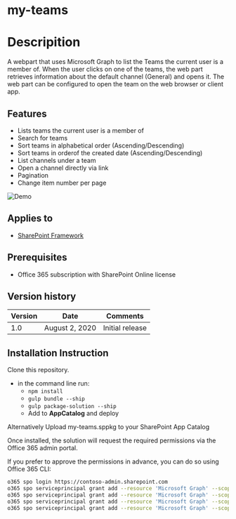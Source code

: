 # my-teams

# Descripition
A webpart that uses Microsoft Graph to list the Teams the current user is a member of. When the user clicks on one of the teams, the web part retrieves information about the default channel (General) and opens it. The web part can be configured to open the team on the web browser or client app.

## Features

- Lists teams the current user is a member of
- Search for teams
- Sort teams in alphabetical order (Ascending/Descending) 
- Sort teams in orderof the created date (Ascending/Descending)
- List channels under a team
- Open a channel directly via link 
- Pagination
- Change item number per page

![Demo](/assets/preview.gif)

## Applies to

- [SharePoint Framework](https:/dev.office.com/sharepoint)

## Prerequisites

- Office 365 subscription with SharePoint Online license

## Version history

| Version | Date              | Comments        |
| ------- | ----------------- | --------------- |
| 1.0     | August 2, 2020 | Initial release |


## Installation Instruction

Clone this repository.
- in the command line run:
  - `npm install`
  - `gulp bundle --ship`
  - `gulp package-solution --ship`
  - Add to **AppCatalog** and deploy
  
Alternatively
Upload my-teams.sppkg to your SharePoint App Catalog

Once installed, the solution will request the required permissions via the Office 365 admin portal.

If you prefer to approve the permissions in advance, you can do so using Office 365 CLI:

```bash
o365 spo login https://contoso-admin.sharepoint.com
o365 spo serviceprincipal grant add --resource 'Microsoft Graph' --scope 'User.Read.All'
o365 spo serviceprincipal grant add --resource 'Microsoft Graph' --scope 'User.ReadWrite.All'
o365 spo serviceprincipal grant add --resource 'Microsoft Graph' --scope 'Group.Read.All'
o365 spo serviceprincipal grant add --resource 'Microsoft Graph' --scope 'Group.ReadWrite.All'
```

